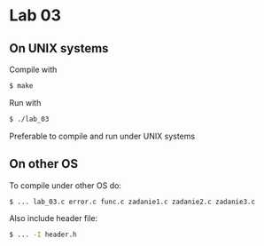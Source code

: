 # Lab 03

## On UNIX systems

Compile with

```sh
$ make
```

Run with

```sh
$ ./lab_03
```

Preferable to compile and run under UNIX systems

## On other OS

To compile under other OS do:

```sh
$ ... lab_03.c error.c func.c zadanie1.c zadanie2.c zadanie3.c
````

Also include header file:

```sh
$ ... -I header.h
```

